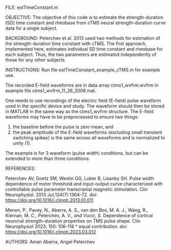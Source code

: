 FILE: estTimeConstant.m

OBJECTIVE:
The objective of this code is to estimate the strength-duration (SD) time
constant and rheobase from cTMS neural strength-duration curve data
for a single subject. 

BACKGROUND:
Peterchev et al. 2013 used two methods for estimation of the
strength-duration time constant with cTMS. The first approach,
implemented here, estimates individual SD time constant and rheobase for
each subject. Thus, the two parameters are estimated independently of
those for any other subjects. 

INSTRUCTIONS:
Run file estTimeConstant_example_cTMS.m for example use. 

The recorded E-field waveforms are in data array ctms1_wvfrm.wvfrm in
example file ctms1_wvfrm_11_26_2008.mat.

One needs to use recordings of the electric field (E-field) pulse
waveform used in the specific device and study. The waveform should then
be stored in MATLAB in the same way as the ctms1_wvfrm structure. The
E-field waveforms may have to be preprocessed to ensure two things:
1) the baseline before the pulse is zero mean, and
2) the peak amplitude of the E-field waveforms (excluding small transient
switching spikes) is the same across all waveforms and is normalized to
unity (1). 

The example is for 3 waveform (pulse width) conditions, but can be
extended to more than three conditions.

REFERENCES:

Peterchev AV, Goetz SM, Westin GG, Luber B, Lisanby SH. Pulse width
dependence of motor threshold and input-output curve characterized with
controllable pulse parameter transcranial magnetic stimulation. Clin
Neurophysiol. 2013 Jul;124(7):1364-72.
doi: https://doi.org/10.1016/j.clinph.2013.01.011

Menon, P., Pavey, N., Aberra, A. S., van den Bos, M. A. J., Wang, R.,
Kiernan, M. C., Peterchev, A. V.*, and Vucic, S.* Dependence of cortical
neuronal strength-duration properties on TMS pulse shape. Clin
Neurophysiol 2023; 150: 106-118 * equal contribution.
doi: https://doi.org/10.1016/j.clinph.2023.03.012

AUTHORS:	Aman Aberra, Angel Peterchev
